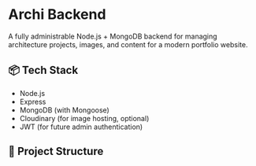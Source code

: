 # Archi Backend

A fully administrable Node.js + MongoDB backend for managing architecture projects, images, and content for a modern portfolio website.

## 📦 Tech Stack

- Node.js
- Express
- MongoDB (with Mongoose)
- Cloudinary (for image hosting, optional)
- JWT (for future admin authentication)

## 📁 Project Structure
